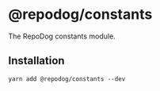 # @repodog/constants

The RepoDog constants module.

## Installation

```shell
yarn add @repodog/constants --dev
```
